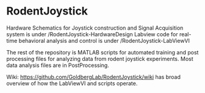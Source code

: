 # RodentJoystick
Hardware Schematics for Joystick construction and Signal Acquisition system is under /RodentJoystick-HardwareDesign
Labview code for real-time behavioral analysis and control is under /RodentJoystick-LabViewVI

The rest of the repository is MATLAB scripts for automated training and post processing files for analyzing data from rodent joystick experiments. Most data analysis files are in PostProcessing. 

Wiki: https://github.com/GoldbergLab/RodentJoystick/wiki has broad overview of how the LabViewVI and scripts operate.
